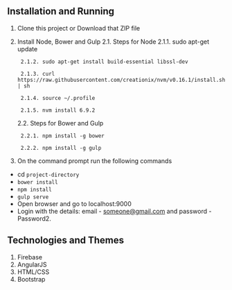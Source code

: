 ## Installation and Running
1. Clone this project or Download that ZIP file
2. Install Node, Bower and Gulp
	2.1. Steps for Node
		2.1.1. sudo apt-get update
		
		2.1.2. sudo apt-get install build-essential libssl-dev
		
		2.1.3. curl https://raw.githubusercontent.com/creationix/nvm/v0.16.1/install.sh | sh
		
		2.1.4. source ~/.profile
		
		2.1.5. nvm install 6.9.2
		
	2.2. Steps for Bower and Gulp
	
		2.2.1. npm install -g bower
		
		2.2.2. npm install -g gulp
		
3. On the command prompt run the following commands
- cd `project-directory`
- `bower install`
- `npm install`
- `gulp serve`
- Open browser and go to localhost:9000
- Login with the details: email - someone@gmail.com and password - Password2.

## Technologies and Themes
1. Firebase
2. AngularJS
3. HTML/CSS
4. Bootstrap